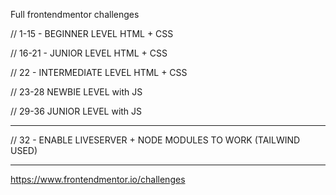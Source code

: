 Full frontendmentor challenges

// 1-15 - BEGINNER LEVEL HTML + CSS

// 16-21 - JUNIOR LEVEL HTML + CSS

// 22 - INTERMEDIATE LEVEL HTML + CSS

// 23-28 NEWBIE LEVEL with JS

// 29-36 JUNIOR LEVEL with JS

--------------------------------------

// 32 - ENABLE LIVESERVER + NODE MODULES TO WORK (TAILWIND USED)

-------------------------------------

https://www.frontendmentor.io/challenges
